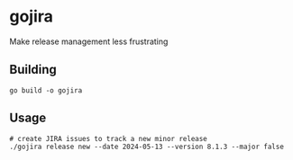 # gojira

Make release management less frustrating

## Building
```
go build -o gojira
```

## Usage

```
# create JIRA issues to track a new minor release
./gojira release new --date 2024-05-13 --version 8.1.3 --major false
```
